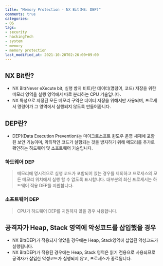 ```yaml
---
title: "Memory Protection - NX Bit(MS: DEP)"
comments: true
categories:
- OS
tags:
- security
- hackingTech
- system
- memory
- memory protection
last_modified_at: 2021-10-20T02:26:00+09:00
---
```


## NX Bit란?
* NX Bit(Never eXecute bit, 실행 방지 비트)란 데이터(명령어, 코드) 저장을 위한 메모리 영역을 실행 영역에서 따로 분리하는 CPU 기술입니다.
* NX 특성으로 지정된 모든 메모리 구역은 데이터 저장을 위해서만 사용되며, 프로세서 명령어가 그 영역에서 실행되지 않도록 만들어줍니다.

## DEP란?
* DEP((Data Execution Prevention)는 마이크로소프트 윈도우 운영 체제에 포함된 보안 기능이며, 악의적인 코드가 실행되는 것을 방지하기 위해 메모리를 추가로 확인하는 하드웨어 및 소프트웨어 기술입니다.

### 하드웨어 DEP
> 메모리에 명시적으로 실행 코드가 포함되어 있는 경우를 제외하고 프로세스의 모든 메모리 위치에서 실행 할 수 없도록 표시합니다.
> 대부분의 최신 프로세서는 하드웨어 적용 DEP를 지원합니다.

### 소프트웨어 DEP
> CPU가 하드웨어 DEP를 지원하지 않을 경우 사용합니다.

## 공격자가 Heap, Stack 영역에 악성코드를 삽입했을 경우
* NX Bit(DEP)가 적용되지 않았을 경우에는 Heap, Stack영역에 삽입된 악성코드가 실행됩니다.
* NX Bit(DEP)가 적용된 경우에는 Heap, Stack 영역은 읽기 전용으로 사용되므로 공격자가 삽입한 악성코드가 실행되지 않고, 프로세스가 종료됩니다.